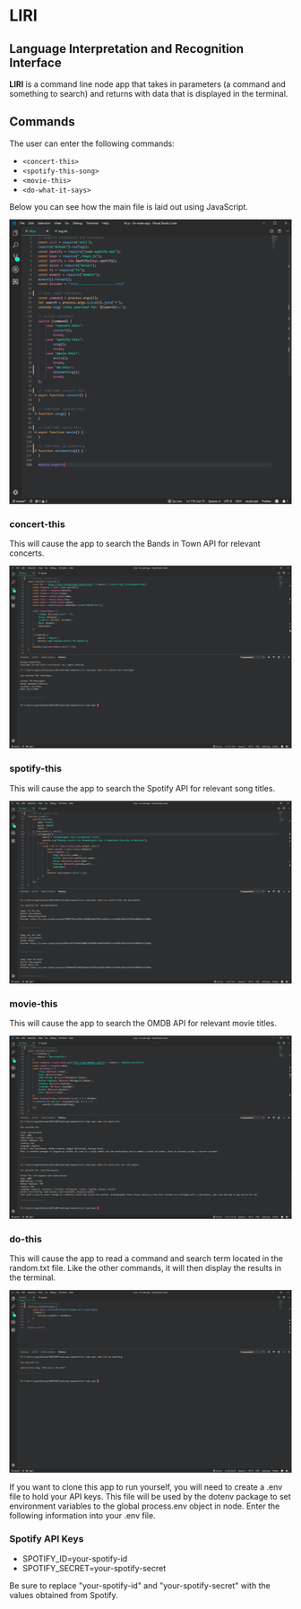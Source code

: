 # LIRI
## Language Interpretation and Recognition Interface 

**LIRI** is a command line node app that takes in parameters (a command and something to search) and returns with data that is displayed in the terminal.

## Commands
The user can enter the following commands:

* `<concert-this>`
* `<spotify-this-song>`
* `<movie-this>`
* `<do-what-it-says>`

Below you can see how the main file is laid out using JavaScript.

![concert-this](/assets/images/liri_functions.png)

### concert-this
This will cause the app to search the Bands in Town API for relevant concerts.

![concert-this](/assets/images/concert.png)

### spotify-this
This will cause the app to search the Spotify API for relevant song titles.

![spotify-this](/assets/images/song.png)

### movie-this
This will cause the app to search the OMDB API for relevant movie titles.

![movie-this](/assets/images/movie.png)

### do-this
This will cause the app to read a command and search term located in the random.txt file. Like the other commands, it will then display the results in the terminal.

![do-this](/assets/images/do-something.png)

If you want to clone this app to run yourself, you will need to create a .env file to hold your API keys. This file will be used by the dotenv package to set environment variables to the global process.env object in node. Enter the following information into your .env file.

### Spotify API Keys
* SPOTIFY_ID=your-spotify-id
* SPOTIFY_SECRET=your-spotify-secret

Be sure to replace "your-spotify-id" and "your-spotify-secret" with the values obtained from Spotify.